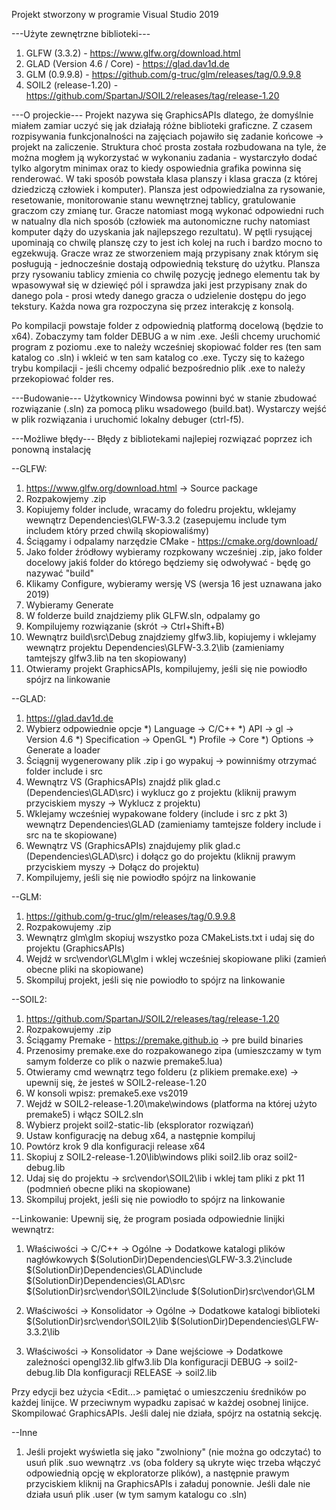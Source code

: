 Projekt stworzony w programie Visual Studio 2019

---Użyte zewnętrzne biblioteki---
1. GLFW (3.3.2) - https://www.glfw.org/download.html
2. GLAD (Version 4.6 / Core) - https://glad.dav1d.de
3. GLM (0.9.9.8) - https://github.com/g-truc/glm/releases/tag/0.9.9.8
4. SOIL2 (release-1.20) - https://github.com/SpartanJ/SOIL2/releases/tag/release-1.20

---O projeckie---
Projekt nazywa się GraphicsAPIs dlatego, że domyślnie miałem zamiar uczyć się jak działają różne biblioteki graficzne. Z czasem rozpisywania funkcjonalności na zajęciach pojawiło się zadanie końcowe -> projekt na zaliczenie. Struktura choć prosta została rozbudowana na tyle, że można mogłem ją wykorzystać w wykonaniu zadania - wystarczyło dodać tylko algorytm minimax oraz to kiedy ospowiednia grafika powinna się renderować. W taki sposób powstała klasa planszy i klasa gracza (z której dziedziczą człowiek i komputer). Plansza jest odpowiedzialna za rysowanie, resetowanie, monitorowanie stanu wewnętrznej tablicy, gratulowanie graczom czy zmianę tur. Gracze natomiast mogą wykonać odpowiedni ruch w natualny dla nich sposób (człowiek ma autonomiczne ruchy natomiast komputer dąży do uzyskania jak najlepszego rezultatu). W pętli rysującej upominają co chwilę planszę czy to jest ich kolej na ruch i bardzo mocno to egzekwują. Gracze wraz ze stworzeniem mają przypisany znak którym się posługują - jednocześnie dostają odpowiednią teksturę do użytku. Plansza przy rysowaniu tablicy zmienia co chwilę pozycję jednego elementu tak by wpasowywał się w dziewięć pól i sprawdza jaki jest przypisany znak do danego pola - prosi wtedy danego gracza o udzielenie dostępu do jego tekstury. Każda nowa gra rozpoczyna się przez interakcję z konsolą.

Po kompilacji powstaje folder z odpowiednią platformą docelową (będzie to x64). Zobaczymy tam folder DEBUG a w nim .exe. Jeśli chcemy uruchomić program z poziomu .exe to należy wcześniej skopiować folder res (ten sam katalog co .sln) i wkleić w ten sam katalog co .exe. Tyczy się to każego trybu kompilacji - jeśli chcemy odpalić bezpośrednio plik .exe to należy przekopiować folder res.

---Budowanie---
Użytkownicy Windowsa powinni być w stanie zbudować rozwiązanie (.sln) za pomocą pliku wsadowego (build.bat). Wystarczy wejść w plik rozwiązania i uruchomić lokalny debuger (ctrl-f5).

---Możliwe błędy---
Błędy z bibliotekami najlepiej rozwiązać poprzez ich ponowną instalację

--GLFW:
1.  https://www.glfw.org/download.html -> Source package
2.  Rozpakowjemy .zip
3.  Kopiujemy folder include, wracamy do foledru projektu, wklejamy wewnątrz Dependencies\GLFW-3.3.2 (zasepujemu include tym includem który przed chwilą skopiowaliśmy)
4.  Ściągamy i odpalamy narzędzie CMake - https://cmake.org/download/
5.  Jako folder źródłowy wybieramy rozpkowany wcześniej .zip, jako folder docelowy jakiś folder do którego będziemy się odwoływać - będę go nazywać "build"
6.  Klikamy Configure, wybieramy wersję VS (wersja 16 jest uznawana jako 2019)
7.  Wybieramy Generate
8.  W folderze build znajdziemy plik GLFW.sln, odpalamy go
9.  Kompilujemy rozwiązanie (skrót -> Ctrl+Shift+B)
10.  Wewnątrz build\src\Debug znajdziemy glfw3.lib, kopiujemy i wklejamy wewnątrz projektu Dependencies\GLFW-3.3.2\lib (zamieniamy tamtejszy glfw3.lib na ten skopiowany)
11.  Otwieramy projekt GraphicsAPIs, kompilujemy, jeśli się nie powiodło spójrz na linkowanie

--GLAD:
1.  https://glad.dav1d.de
2.  Wybierz odpowiednie opcje
      *) Language -> C/C++
      *) API -> gl -> Version 4.6
      *) Specification -> OpenGL
      *) Profile -> Core
      *) Options -> Generate a loader
3. Ściągnij wygenerowany plik .zip i go wypakuj -> powinniśmy otrzymać folder include i src
4. Wewnątrz VS (GraphicsAPIs) znajdź plik glad.c (Dependencies\GLAD\src) i wyklucz go z projektu (kliknij prawym przyciskiem myszy -> Wyklucz z projektu)
5. Wklejamy wcześniej wypakowane foldery (include i src z pkt 3) wewnątrz Dependencies\GLAD (zamieniamy tamtejsze foldery include i src na te skopiowane)
6. Wewnątrz VS (GraphicsAPIs) znajdujemy plik glad.c (Dependencies\GLAD\src) i dołącz go do projektu (kliknij prawym przyciskiem myszy -> Dołącz do projektu)
7. Kompilujemy, jeśli się nie powiodło spójrz na linkowanie

--GLM:
1. https://github.com/g-truc/glm/releases/tag/0.9.9.8
2. Rozpakowujemy .zip
3. Wewnątrz glm\glm skopiuj wszystko poza CMakeLists.txt i udaj się do projektu (GraphicsAPIs)
4. Wejdź w src\vendor\GLM\glm i wklej wcześniej skopiowane pliki (zamień obecne pliki na skopiowane)
5. Skompiluj projekt, jeśli się nie powiodło to spójrz na linkowanie

--SOIL2:
1. https://github.com/SpartanJ/SOIL2/releases/tag/release-1.20
2. Rozpakowujemy .zip
3. Ściągamy Premake - https://premake.github.io -> pre build binaries
4. Przenosimy premake.exe do rozpakowanego zipa (umieszczamy w tym samym folderze co plik o nazwie premake5.lua)
5. Otwieramy cmd wewnątrz tego folderu (z plikiem premake.exe) -> upewnij się, że jesteś w SOIL2-release-1.20
6. W konsoli wpisz:
premake5.exe vs2019
7. Wejdź w SOIL2-release-1.20\make\windows (platforma na której użyto premake5) i włącz SOIL2.sln
8. Wybierz projekt soil2-static-lib (eksplorator rozwiązań)
9. Ustaw konfigurację na debug x64, a następnie kompiluj
10. Powtórz krok 9 dla konfiguracji release x64 
11. Skopiuj z SOIL2-release-1.20\lib\windows pliki soil2.lib oraz soil2-debug.lib
12. Udaj się do projektu -> src\vendor\SOIL2\lib i wklej tam pliki z pkt 11 (podmnień obecne pliki na skopiowane)
13. Skompiluj projekt, jeśli się nie powiodło to spójrz na linkowanie

--Linkowanie:
Upewnij się, że program posiada odpowiednie linijki wewnątrz:

1. Właściwości -> C/C++ -> Ogólne -> Dodatkowe katalogi plików nagłówkowych
$(SolutionDir)Dependencies\GLFW-3.3.2\include
$(SolutionDir)Dependencies\GLAD\include
$(SolutionDir)Dependencies\GLAD\src
$(SolutionDir)src\vendor\SOIL2\include
$(SolutionDir)src\vendor\GLM

2. Właściwości -> Konsolidator -> Ogólne -> Dodatkowe katalogi biblioteki
$(SolutionDir)src\vendor\SOIL2\lib
$(SolutionDir)Dependencies\GLFW-3.3.2\lib

3. Właściwości -> Konsolidator -> Dane wejściowe -> Dodatkowe zależności
opengl32.lib
glfw3.lib
Dla konfiguracji DEBUG -> soil2-debug.lib
Dla konfiguracji RELEASE -> soil2.lib

Przy edycji bez użycia <Edit...> pamiętać o umieszczeniu średników po każdej linijce. W przeciwnym wypadku zapisać w każdej osobnej linijce.
Skompilować GraphicsAPIs. Jeśli dalej nie działa, spójrz na ostatnią sekcję.

--Inne
1. Jeśli projekt wyświetla się jako "zwolniony" (nie można go odczytać) to usuń plik .suo wewnątrz .vs (oba foldery są ukryte więc trzeba włączyć odpowiednią opcję w ekploratorze plików), a następnie prawym przyciskiem kliknij na GraphicsAPIs i załaduj ponownie. Jeśli dale nie działa usuń plik .user (w tym samym katalogu co .sln)
